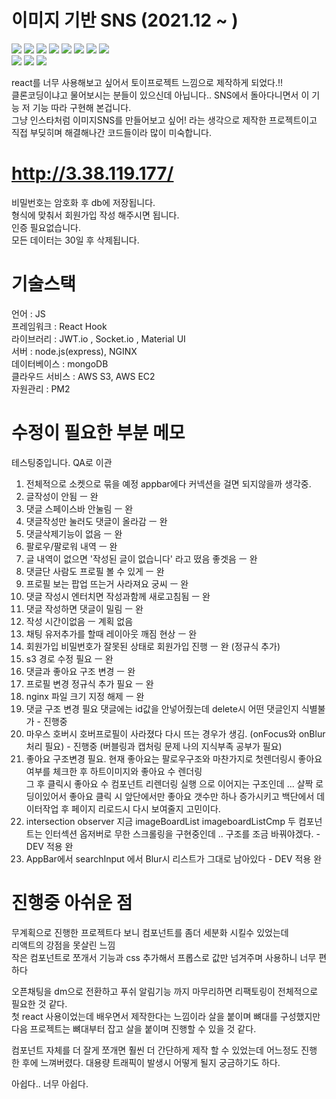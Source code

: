 # 이미지 기반 SNS (2021.12 ~ )

<img src="https://img.shields.io/badge/react-%2320232a.svg?style=for-the-badge&logo=react&logoColor=%2361DAFB"/> <img src="https://img.shields.io/badge/redux-%23593d88.svg?style=for-the-badge&logo=redux&logoColor=white"/>
<img src="https://img.shields.io/badge/AWS-%23FF9900.svg?style=for-the-badge&logo=amazon-aws&logoColor=white"/>
<img src="https://img.shields.io/badge/MongoDB-%234ea94b.svg?style=for-the-badge&logo=mongodb&logoColor=white"/>
<img src="https://img.shields.io/badge/node.js-6DA55F?style=for-the-badge&logo=node.js&logoColor=white"/>
<img src="https://img.shields.io/badge/MUI-%230081CB.svg?style=for-the-badge&logo=mui&logoColor=white"/>
<img src="https://img.shields.io/badge/Socket.io-black?style=for-the-badge&logo=socket.io&badgeColor=010101"/>
<img src="https://img.shields.io/badge/JWT-black?style=for-the-badge&logo=JSON%20web%20tokens"/><br>
<img src="https://img.shields.io/badge/Amazon S3-569A31?style=for-the-badge&logo=Amazon-S3&logoColor=white"/>
<img src="https://img.shields.io/badge/NGINX-009639?style=for-the-badge&logo=NGINX&logoColor=white"/>
<img src="https://img.shields.io/badge/JavaScript-F7DF1E?style=for-the-badge&logo=JavaScript&logoColor=white"/>

react를 너무 사용해보고 싶어서 토이프로젝트 느낌으로 제작하게 되었다.!!<br>
클론코딩이냐고 물어보시는 분들이 있으신데 아닙니다.. SNS에서 돌아다니면서 이 기능 저 기능 따라 구현해 본겁니다.<br>
그냥 인스타처럼 이미지SNS를 만들어보고 싶어! 라는 생각으로 제작한 프로젝트이고 <br>
직접 부딪히며 해결해나간 코드들이라 많이 미숙합니다.
# http://3.38.119.177/

비밀번호는 암호화 후 db에 저장됩니다. <br>
형식에 맞춰서 회원가입 작성 해주시면 됩니다. <br>
인증 필요없습니다.<br>
모든 데이터는 30일 후 삭제됩니다.

# 기술스택

언어 : JS <br>
프레임워크 : React Hook<br>
라이브러리 : JWT.io , Socket.io , Material UI<br>
서버 : node.js(express), NGINX<br>
데이터베이스 : mongoDB<br>
클라우드 서비스 : AWS S3, AWS EC2<br>
자원관리 : PM2<br>

# 수정이 필요한 부분 메모

테스팅중입니다. QA로 이관

1. 전체적으로 소켓으로 묶을 예정 appbar에다 커넥션을 걸면 되지않을까 생각중.
2. 글작성이 안됨 ㅡ 완
3. 댓글 스페이스바 안눌림 ㅡ 완
4. 댓글작성만 눌러도 댓글이 올라감 ㅡ 완
5. 댓글삭제기능이 없음 ㅡ 완
6. 팔로우/팔로워 내역 ㅡ 완
7. 글 내역이 없으면 '작성된 글이 없습니다' 라고 떴음 좋겟음 ㅡ 완
8. 댓글단 사람도 프로필 볼 수 있게 ㅡ 완
9. 프로필 보는 팝업 뜨는거 사라져요 궁씨 ㅡ 완
10. 댓글 작성시 엔터치면 작성과함께 새로고침됨 ㅡ 완
11. 댓글 작성하면 댓글이 밀림 ㅡ 완
12. 작성 시간이없음 ㅡ 계획 없음 
13. 채팅 유저추가를 할때 레이아웃 깨짐 현상 ㅡ 완
14. 회원가입 비밀번호가 잘못된 상태로 회원가입 진행 ㅡ 완 (정규식 추가)
15. s3 경로 수정 필요  ㅡ 완
16. 댓글과 좋아요 구조 변경 ㅡ 완
17. 프로필 변경 정규식 추가 필요 ㅡ 완
18. nginx 파일 크기 지정 해제 ㅡ 완
19. 댓글 구조 변경 필요 댓글에는 id값을 안넣어줬는데 delete시 어떤 댓글인지 식별불가 - 진행중
20. 마우스 호버시 호버프로필이 사라졌다 다시 뜨는 경우가 생김. (onFocus와 onBlur 처리 필요) - 진행중 (버블링과 캡처링 문제 나의 지식부족 공부가 필요)
21. 좋아요 구조변경 필요. 현재 좋아요는 팔로우구조와 마찬가지로 첫렌더링시 좋아요 여부를 체크한 후 하트이미지와 좋아요 수 렌더링 <br> 그 후 클릭시 좋아요 수 컴포넌트 리렌더링 실행 으로 이어지는 구조인데 ... 살짝 로딩이있어서 좋아요 클릭 시 앞단에서만 좋아요 갯수만 하나 증가시키고 백단에서 데이터작업 후 페이지 리로드시 다시 보여줄지 고민이다.
22. intersection observer 지금 imageBoardList imageboardListCmp 두 컴포넌트는 인터섹션 옵저버로 무한 스크롤링을 구현중인데 .. 구조를 조금 바꿔야겠다. - DEV 적용 완
23. AppBar에서 searchInput 에서 Blur시 리스트가 그대로 남아있다 - DEV 적용 완
 
# 진행중 아쉬운 점<br>

무계획으로 진행한 프로젝트다 보니 컴포넌트를 좀더 세분화 시킬수 있었는데<br>리액트의 강점을 못살린 느낌<br>
작은 컴포넌트로 쪼개서 기능과 css 추가해서 프롭스로 값만 넘겨주며 사용하니 너무 편하다<br>

오픈채팅을 dm으로 전환하고 푸쉬 알림기능 까지 마무리하면 리팩토링이 전체적으로 필요한 것 같다. <br>
첫 react 사용이었는데 배우면서 제작한다는 느낌이라 살을 붙이며 뼈대를 구성했지만 <br>
다음 프로젝트는 뼈대부터 잡고 살을 붙이며 진행할 수 있을 것 같다. 

컴포넌트 자체를 더 잘게 쪼개면 훨씬 더 간단하게 제작 할 수 있었는데 어느정도 진행 한 후에 느껴버렸다.
대용량 트래픽이 발생시 어떻게 될지 궁금하기도 하다.

아쉽다.. 너무 아쉽다. 

